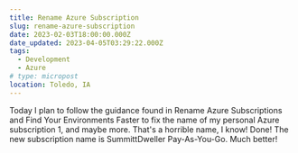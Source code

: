 ```yaml
---
title: Rename Azure Subscription
slug: rename-azure-subscription
date: 2023-02-03T18:00:00.000Z
date_updated: 2023-04-05T03:29:22.000Z
tags: 
  - Development
  - Azure
# type: micropost
location: Toledo, IA
---
```


Today I plan to follow the guidance found in Rename Azure Subscriptions and Find Your Environments Faster to fix the name of my personal Azure subscription 1, and maybe more. That's a horrible name, I know! Done! The new subscription name is SummittDweller Pay-As-You-Go. Much better!
